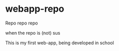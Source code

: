 # webapp-repo
Repo repo repo

when the repo is (not) sus

This is my first web-app, being developed in school
